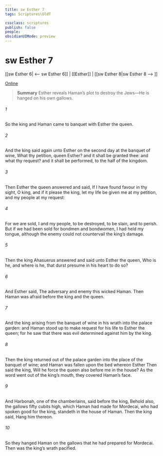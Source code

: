 ```yaml
---
title: sw Esther 7
tags: Scriptures\OldT

cssclass: scriptures
publish: false
people:
obsidianUIMode: preview
---
```


# sw Esther 7
[[sw Esther 6| <-- sw Esther 6]] | [[Esther]] | [[sw Esther 8|sw Esther 8 --> ]]

[Online](https://churchofjesuschrist.org/study/scriptures/ot/esth/7?lang=eng)

> __Summary__
Esther reveals Haman’s plot to destroy the Jews—He is hanged on his own gallows.

###### 1 
So the king and Haman came to banquet with Esther the queen.

###### 2 
And the king said again unto Esther on the second day at the banquet of wine, What  thy petition, queen Esther? and it shall be granted thee: and what  thy request? and it shall be performed,  to the half of the kingdom.

###### 3 
Then Esther the queen answered and said, If I have found favour in thy sight, O king, and if it please the king, let my life be given me at my petition, and my people at my request:

###### 4 
For we are sold, I and my people, to be destroyed, to be slain, and to perish. But if we had been sold for bondmen and bondwomen, I had held my tongue, although the enemy could not countervail the king’s damage.

###### 5 
Then the king Ahasuerus answered and said unto Esther the queen, Who is he, and where is he, that durst presume in his heart to do so?

###### 6 
And Esther said, The adversary and enemy  this wicked Haman. Then Haman was afraid before the king and the queen.

###### 7 
And the king arising from the banquet of wine in his wrath  into the palace garden: and Haman stood up to make request for his life to Esther the queen; for he saw that there was evil determined against him by the king.

###### 8 
Then the king returned out of the palace garden into the place of the banquet of wine; and Haman was fallen upon the bed whereon Esther  Then said the king, Will he force the queen also before me in the house? As the word went out of the king’s mouth, they covered Haman’s face.

###### 9 
And Harbonah, one of the chamberlains, said before the king, Behold also, the gallows fifty cubits high, which Haman had made for Mordecai, who had spoken good for the king, standeth in the house of Haman. Then the king said, Hang him thereon.

###### 10 
So they hanged Haman on the gallows that he had prepared for Mordecai. Then was the king’s wrath pacified.

